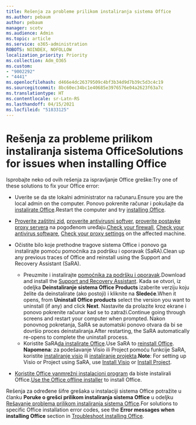 ```yaml
---
title: Rešenja za probleme prilikom instaliranja sistema Office
ms.author: pebaum
author: pebaum
manager: scotv
ms.audience: Admin
ms.topic: article
ms.service: o365-administration
ROBOTS: NOINDEX, NOFOLLOW
localization_priority: Priority
ms.collection: Adm_O365
ms.custom:
- "9002292"
- "4441"
ms.openlocfilehash: d466e4dc26379509c4bf3b34d9d7b39c5d3c4c19
ms.sourcegitcommit: 8bc60ec34bc1e40685e3976576e04a2623f63a7c
ms.translationtype: HT
ms.contentlocale: sr-Latn-RS
ms.lasthandoff: 04/15/2021
ms.locfileid: "51833125"
---
```

# <a name="solutions-for-issues-when-installing-office"></a><span data-ttu-id="fc955-102">Rešenja za probleme prilikom instaliranja sistema Office</span><span class="sxs-lookup"><span data-stu-id="fc955-102">Solutions for issues when installing Office</span></span>

<span data-ttu-id="fc955-103">Isprobajte neko od ovih rešenja za ispravljanje Office greške:</span><span class="sxs-lookup"><span data-stu-id="fc955-103">Try one of these solutions to fix your Office error:</span></span>

- <span data-ttu-id="fc955-104">Uverite se da ste lokalni administrator na računaru.</span><span class="sxs-lookup"><span data-stu-id="fc955-104">Ensure you are the local admin on the computer.</span></span> <span data-ttu-id="fc955-105">Ponovo pokrenite računar i pokušajte da [instalirate Office](https://portal.office.com/OLS/MySoftware.aspx).</span><span class="sxs-lookup"><span data-stu-id="fc955-105">Restart the computer and try [installing Office](https://portal.office.com/OLS/MySoftware.aspx).</span></span>

- <span data-ttu-id="fc955-106">[Proverite zaštitni zid](https://support.office.com/article/unlicensed-product-and-activation-errors-in-office-0d23d3c0-c19c-4b2f-9845-5344fedc4380#bkmk_checkfirewall), [proverite antivirusni softver](https://support.office.com/article/unlicensed-product-and-activation-errors-in-office-0d23d3c0-c19c-4b2f-9845-5344fedc4380#bkmk_checkav), [proverite postavke proxy servera](https://support.office.com/article/unlicensed-product-and-activation-errors-in-office-0d23d3c0-c19c-4b2f-9845-5344fedc4380#bkmk_checkproxy) na pogođenom uređaju.</span><span class="sxs-lookup"><span data-stu-id="fc955-106">[Check your firewall](https://support.office.com/article/unlicensed-product-and-activation-errors-in-office-0d23d3c0-c19c-4b2f-9845-5344fedc4380#bkmk_checkfirewall), [Check your antivirus software](https://support.office.com/article/unlicensed-product-and-activation-errors-in-office-0d23d3c0-c19c-4b2f-9845-5344fedc4380#bkmk_checkav), [Check your proxy settings](https://support.office.com/article/unlicensed-product-and-activation-errors-in-office-0d23d3c0-c19c-4b2f-9845-5344fedc4380#bkmk_checkproxy) on the affected machine.</span></span>

- <span data-ttu-id="fc955-107">Očistite bilo koje prethodne tragove sistema Office i ponovo ga instalirajte pomoću pomoćnika za podršku i oporavak (SaRA).</span><span class="sxs-lookup"><span data-stu-id="fc955-107">Clean up any previous traces of Office and reinstall using the Support and Recovery Assistant (SaRA).</span></span> 

    - <span data-ttu-id="fc955-108">Preuzmite i instalirajte [pomoćnika za podršku i oporavak](https://aka.ms/SARA-OfficeUninstall-Alchemy).</span><span class="sxs-lookup"><span data-stu-id="fc955-108">Download and install the [Support and Recovery Assistant](https://aka.ms/SARA-OfficeUninstall-Alchemy).</span></span> <span data-ttu-id="fc955-109">Kada se otvori, iz odeljka **Deinstaliranje sistema Office Products** izaberite verziju koju želite da deinstalirate (ako postoji) i kliknite na **Sledeće**.</span><span class="sxs-lookup"><span data-stu-id="fc955-109">When it opens, from **Uninstall Office products** select the version you want to uninstall (if any) and click **Next**.</span></span> <span data-ttu-id="fc955-110">Nastavite da prolazite kroz ekrane i ponovo pokrenite računar kad se to zatraži.</span><span class="sxs-lookup"><span data-stu-id="fc955-110">Continue going through screens and restart your computer when prompted.</span></span> <span data-ttu-id="fc955-111">Nakon ponovnog pokretanja, SaRA se automatski ponovo otvara da bi se dovršio proces deinstaliranja.</span><span class="sxs-lookup"><span data-stu-id="fc955-111">After restarting, the SaRA automatically re-opens to complete the uninstall process.</span></span>
    - <span data-ttu-id="fc955-112">Koristite SaRA[da instalirate Office](https://aka.ms/sara-officeinstall).</span><span class="sxs-lookup"><span data-stu-id="fc955-112">Use SaRA to [reinstall Office](https://aka.ms/sara-officeinstall).</span></span> <span data-ttu-id="fc955-113">**Napomena**: za podešavanje Visio ili Project pomoću funkcije SaRA, koristite [instaliranje visio](https://aka.ms/SaRA-VisioSetupScenario) ili [instaliranje projekta](https://aka.ms/SaRA-ProjectSetupScenario).</span><span class="sxs-lookup"><span data-stu-id="fc955-113">**Note**: For setting up Visio or Project using SaRA, use [Install Visio](https://aka.ms/SaRA-VisioSetupScenario) or [Install Project](https://aka.ms/SaRA-ProjectSetupScenario).</span></span>  

- <span data-ttu-id="fc955-114">[Koristite Office vanmrežni instalacioni program](https://support.office.com/article/f0a85fe7-118f-41cb-a791-d59cef96ad1c?wt.mc_id=Alchemy_ClientDIA) da biste instalirali Office.</span><span class="sxs-lookup"><span data-stu-id="fc955-114">[Use the Office offline installer](https://support.office.com/article/f0a85fe7-118f-41cb-a791-d59cef96ad1c?wt.mc_id=Alchemy_ClientDIA) to install Office.</span></span>

<span data-ttu-id="fc955-115">Rešenja za određene šifre grešaka u instalaciji sistema Office potražite u članku **Poruke o grešci prilikom instaliranja sistema Office** u odeljku [Rešavanje problema prilikom instaliranja sistema Office](https://support.office.com/article/35ff2def-e0b2-4dac-9784-4cf212c1f6c2#BKMK_ErrorMessages).</span><span class="sxs-lookup"><span data-stu-id="fc955-115">For solutions to specific Office installation error codes, see the **Error messages when installing Office** section in [Troubleshoot installing Office](https://support.office.com/article/35ff2def-e0b2-4dac-9784-4cf212c1f6c2#BKMK_ErrorMessages).</span></span>

